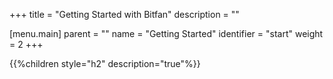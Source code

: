 +++
title = "Getting Started with Bitfan"
description = ""

[menu.main]
parent = ""
name = "Getting Started"
identifier = "start"
weight = 2
+++

{{%children style="h2" description="true"%}}